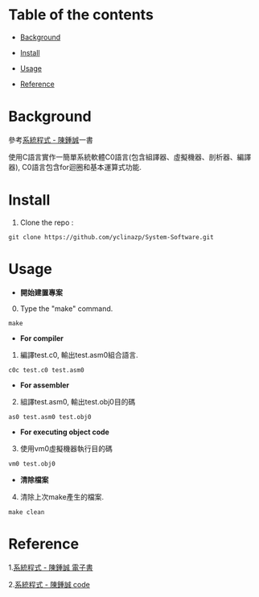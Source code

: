 # Table of the contents
- [Background](#Background)

+ [Install](#Install)

* [Usage](#Usage)

- [Reference](#Reference)

# Background
參考[系統程式 - 陳鍾誠](https://www.flag.com.tw/books/product/F7501)一書

使用C語言實作一簡單系統軟體C0語言(包含組譯器、虛擬機器、剖析器、編譯器), C0語言包含for迴圈和基本運算式功能.

# Install

1. Clone the repo :
```
git clone https://github.com/yclinazp/System-Software.git
```

# Usage
- **開始建置專案**

0. Type the "make" command.
```
make
```
- **For compiler**

1. 編譯test.c0, 輸出test.asm0組合語言.
```
c0c test.c0 test.asm0
```
- **For assembler**

2. 組譯test.asm0, 輸出test.obj0目的碼
```
as0 test.asm0 test.obj0
```
- **For executing object code**

3. 使用vm0虛擬機器執行目的碼
```
vm0 test.obj0
```
- **清除檔案**

4. 清除上次make產生的檔案.
```
make clean
```

# Reference

1.[系統程式 - 陳鍾誠 電子書](https://github.com/cccbook/sp/wiki/spbook?fbclid=IwAR27KGcfHevXaAFR2uoxb8QY3nzTwHnC_WAwdiVFmAdDX0tjSswElonU_7U)

2.[系統程式 - 陳鍾誠 code](http://sp1.wikidot.com/main)

